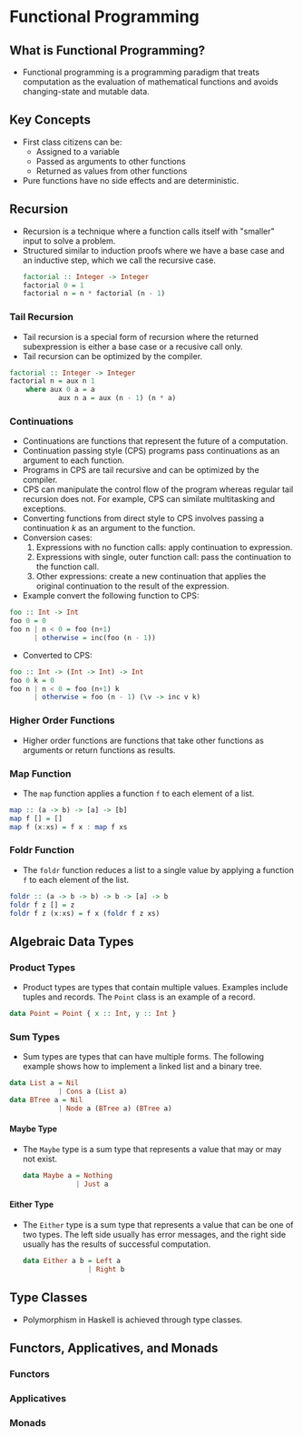 # Functional Programming

## What is Functional Programming?
* Functional programming is a programming paradigm that treats computation as the evaluation of mathematical functions and avoids changing-state and mutable data.

## Key Concepts
* First class citizens can be:
    * Assigned to a variable
    * Passed as arguments to other functions
    * Returned as values from other functions
* Pure functions have no side effects and are deterministic. 

## Recursion
* Recursion is a technique where a function calls itself with "smaller" input to solve a problem. 
* Structured similar to induction proofs where we have a base case and an inductive step, which we call the recursive case. 
    ```haskell
    factorial :: Integer -> Integer
    factorial 0 = 1
    factorial n = n * factorial (n - 1)
    ```

### Tail Recursion
* Tail recursion is a special form of recursion where the returned subexpression is either a base case or a recusive call only.
* Tail recursion can be optimized by the compiler.
```haskell
factorial :: Integer -> Integer
factorial n = aux n 1
    where aux 0 a = a
            aux n a = aux (n - 1) (n * a)
```

### Continuations
* Continuations are functions that represent the future of a computation.
* Continuation passing style (CPS) programs pass continuations as an argument to each function.
* Programs in CPS are tail recursive and can be optimized by the compiler. 
* CPS can manipulate the control flow of the program whereas regular tail recursion does not. For example, CPS can similate multitasking and exceptions. 
* Converting functions from direct style to CPS involves passing a continuation $k$ as an argument to the function. 
* Conversion cases:
    1. Expressions with no function calls: apply continuation to expression.
    2. Expressions with single, outer function call: pass the continuation to the function call.
    3. Other expressions: create a new continuation that applies the original continuation to the result of the expression.
* Example convert the following function to CPS:
```haskell
foo :: Int -> Int
foo 0 = 0
foo n | n < 0 = foo (n+1)
      | otherwise = inc(foo (n - 1))
```
* Converted to CPS:
```haskell
foo :: Int -> (Int -> Int) -> Int
foo 0 k = 0
foo n | n < 0 = foo (n+1) k
      | otherwise = foo (n - 1) (\v -> inc v k)
```

### Higher Order Functions
* Higher order functions are functions that take other functions as arguments or return functions as results.

### Map Function
* The `map` function applies a function `f` to each element of a list.
```haskell
map :: (a -> b) -> [a] -> [b]
map f [] = []
map f (x:xs) = f x : map f xs
```

### Foldr Function
* The `foldr` function reduces a list to a single value by applying a function `f` to each element of the list.
```haskell
foldr :: (a -> b -> b) -> b -> [a] -> b
foldr f z [] = z
foldr f z (x:xs) = f x (foldr f z xs)
```

## Algebraic Data Types
### Product Types
* Product types are types that contain multiple values. Examples include tuples and records. The `Point` class is an example of a record. 
```haskell
data Point = Point { x :: Int, y :: Int }
```

### Sum Types
* Sum types are types that can have multiple forms. The following example shows how to implement a linked list and a binary tree.
```haskell
data List a = Nil 
            | Cons a (List a)
data BTree a = Nil
            | Node a (BTree a) (BTree a)
```

#### Maybe Type
* The `Maybe` type is a sum type that represents a value that may or may not exist.
    ```haskell
    data Maybe a = Nothing
                 | Just a
    ```

#### Either Type
* The `Either` type is a sum type that represents a value that can be one of two types. The left side usually has error messages, and the right side usually has the results of successful computation.
    ```haskell
    data Either a b = Left a
                    | Right b
    ```

## Type Classes
* Polymorphism in Haskell is achieved through type classes.

## Functors, Applicatives, and Monads
### Functors
### Applicatives
### Monads
